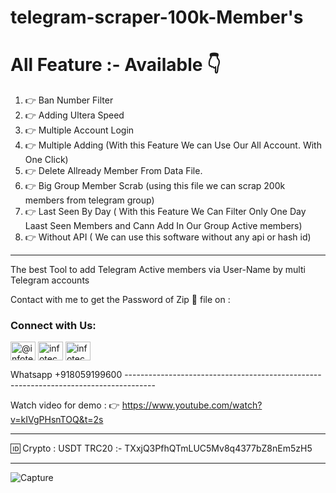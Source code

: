 # telegram-scraper-100k-Member's
# All Feature :- Available 👇
1. 👉 Ban Number Filter
2. 👉 Adding Ultera Speed
3. 👉 Multiple Account Login
4. 👉 Multiple Adding (With this Feature We can Use Our All Account. With One Click)
5. 👉 Delete Allready Member From Data File.
6. 👉 Big Group Member Scrab (using this file we can scrap 200k members from telegram group)
7. 👉 Last Seen By Day ( With this Feature We Can Filter Only One Day Laast Seen Members and Cann Add In Our Group Active members)
8. 👉 Without API ( We can use this software without any api or hash id)
----------------------------------------------------------------------------------------------------------------------

The best Tool to add Telegram Active members via User-Name by multi Telegram accounts 

Contact with me to get the Password of Zip 📁 file on :

<h3 align="left">Connect with Us:</h3>
<p align="left">
<a href="https://twitter.com/@infotech4you" target="blank"><img align="center" src="https://raw.githubusercontent.com/rahuldkjain/github-profile-readme-generator/master/src/images/icons/Social/twitter.svg" alt="@infotech4you" height="30" width="40" /></a>
<a href="https://instagram.com/infotech4you_" target="blank"><img align="center" src="https://raw.githubusercontent.com/rahuldkjain/github-profile-readme-generator/master/src/images/icons/Social/instagram.svg" alt="infotech4you_" height="30" width="40" /></a>
<a href="https://www.youtube.com/c/infotech4you" target="blank"><img align="center" src="https://raw.githubusercontent.com/rahuldkjain/github-profile-readme-generator/master/src/images/icons/Social/youtube.svg" alt="infotech4you" height="30" width="40" /></a>
</p> Whatsapp +918059199600
-------------------------------------------------------------------------------------

Watch video for demo : 👉 https://www.youtube.com/watch?v=kIVgPHsnTOQ&t=2s

-------------------------------------------------------------------------------------

🆔 Crypto : USDT TRC20 :- TXxjQ3PfhQTmLUC5Mv8q4377bZ8nEm5zH5 $$$$

-------------------------------------------------------------------------------------

![Capture](https://user-images.githubusercontent.com/95950194/147246736-e2932c48-0ee1-49b4-978a-5837b08d4024.PNG)
